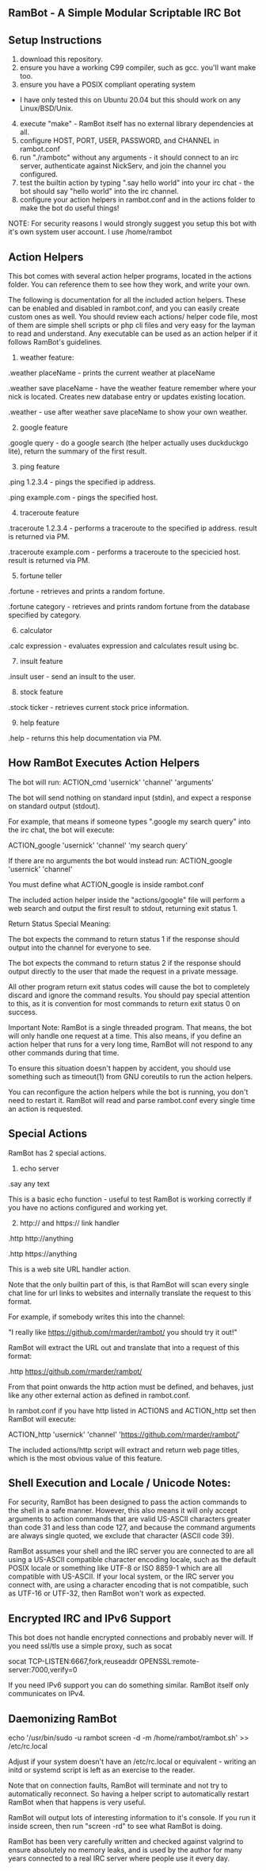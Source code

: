 RamBot - A Simple Modular Scriptable IRC Bot
----------------------------------------------

Setup Instructions
------------------
1) download this repository.
2) ensure you have a working C99 compiler, such as gcc. you'll want make too.
3) ensure you have a POSIX compliant operating system
 - I have only tested this on Ubuntu 20.04 but this should work on any Linux/BSD/Unix.
4) execute "make" - RamBot itself has no external library dependencies at all.
5) configure HOST, PORT, USER, PASSWORD, and CHANNEL in rambot.conf
6) run "./rambotc" without any arguments - it should connect to an irc server, authenticate against NickServ, and join the channel you configured.
7) test the builtin action by typing ".say hello world" into your irc chat - the bot should say "hello world" into the irc channel.
8) configure your action helpers in rambot.conf and in the actions folder to make the bot do useful things!

NOTE: For security reasons I would strongly suggest you setup this bot with it's own system user account. I use /home/rambot

Action Helpers
--------------
This bot comes with several action helper programs, located in the actions folder.
You can reference them to see how they work, and write your own.

The following is documentation for all the included action helpers.
These can be enabled and disabled in rambot.conf, and you can easily create custom ones as well.
You should review each actions/ helper code file, most of them are simple shell scripts or php cli files and very easy for the layman to read and understand. Any executable can be used as an action helper if it follows RamBot's guidelines.

1) weather feature:

.weather placeName - prints the current weather at placeName

.weather save placeName - have the weather feature remember where your nick is located. Creates new database entry or updates existing location.

.weather - use after weather save placeName to show your own weather.

2) google feature

.google query - do a google search (the helper actually uses duckduckgo lite), return the summary of the first result.

3) ping feature

.ping 1.2.3.4 - pings the specified ip address.

.ping example.com - pings the specified host.

4) traceroute feature

.traceroute 1.2.3.4 - performs a traceroute to the specified ip address. result is returned via PM.

.traceroute example.com - performs a traceroute to the specicied host. result is returned via PM.

5) fortune teller

.fortune - retrieves and prints a random fortune.

.fortune category - retrieves and prints random fortune from the database specified by category.

6) calculator

.calc expression - evaluates expression and calculates result using bc.

7) insult feature

.insult user - send an insult to the user.

8) stock feature

.stock ticker - retrieves current stock price information.

9) help feature

.help - returns this help documentation via PM.

How RamBot Executes Action Helpers
-------------------------
The bot will run: ACTION_cmd 'usernick' 'channel' 'arguments'

The bot will send nothing on standard input (stdin), and expect a response on standard output (stdout).

For example, that means if someone types ".google my search query" into the irc chat, the bot will execute:

ACTION_google 'usernick' 'channel' 'my search query'

If there are no arguments the bot would instead run: ACTION_google 'usernick' 'channel'

You must define what ACTION_google is inside rambot.conf 

The included action helper inside the "actions/google" file will perform a web search and output the first result to stdout, returning exit status 1.

Return Status Special Meaning:

The bot expects the command to return status 1 if the response should output into the channel for everyone to see.

The bot expects the command to return status 2 if the response should output directly to the user that made the request in a private message.

All other program return exit status codes will cause the bot to completely discard and ignore the command results. You should pay special attention to this, as it is convention for most commands to return exit status 0 on success.

Important Note:
RamBot is a single threaded program. That means, the bot will only handle one request at a time.
This also means, if you define an action helper that runs for a very long time, RamBot will not respond to any other commands during that time.

To ensure this situation doesn't happen by accident, you should use something such as timeout(1) from GNU coreutils to run the action helpers.

You can reconfigure the action helpers while the bot is running, you don't need to restart it. RamBot will read and parse rambot.conf every single time an action is requested.


Special Actions
--------------
RamBot has 2 special actions.

1) echo server

.say any text

This is a basic echo function - useful to test RamBot is working correctly if you have no actions configured and working yet.

2) http:// and https:// link handler

.http http://anything

.http https://anything

This is a web site URL handler action.

Note that the only builtin part of this, is that RamBot will scan every single chat line for url links to websites and internally translate the request to this format.

For example, if somebody writes this into the channel:

"I really like https://github.com/rmarder/rambot/ you should try it out!"

RamBot will extract the URL out and translate that into a request of this format:

.http https://github.com/rmarder/rambot/

From that point onwards the http action must be defined, and behaves, just like any other external action as defined in rambot.conf.

In rambot.conf if you have http listed in ACTIONS and ACTION_http set then RamBot will execute:

ACTION_http 'usernick' 'channel' 'https://github.com/rmarder/rambot/'

The included actions/http script will extract and return web page titles, which is the most obvious value of this feature.


Shell Execution and Locale / Unicode Notes:
-------
For security, RamBot has been designed to pass the action commands to the shell in a safe manner. However, this also means it will only accept arguments to action commands that are valid US-ASCII characters greater than code 31 and less than code 127, and because the command arguments are always single quoted, we exclude that character (ASCII code 39).

RamBot assumes your shell and the IRC server you are connected to are all using a US-ASCII compatible character encoding locale, such as the default POSIX locale or something like UTF-8 or ISO 8859-1 which are all compatible with US-ASCII. If your local system, or the IRC server you connect with, are using a character encoding that is not compatible, such as UTF-16 or UTF-32, then RamBot won't work as expected.

Encrypted IRC and IPv6 Support
----------------
This bot does not handle encrypted connections and probably never will.
If you need ssl/tls use a simple proxy, such as socat

socat TCP-LISTEN:6667,fork,reuseaddr OPENSSL:remote-server:7000,verify=0

If you need IPv6 support you can do something similar. RamBot itself only communicates on IPv4.

Daemonizing RamBot
--------------
echo '/usr/bin/sudo -u rambot screen -d -m /home/rambot/rambot.sh' >> /etc/rc.local

Adjust if your system doesn't have an /etc/rc.local or equivalent - writing an initd or systemd script is left as an exercise to the reader.

Note that on connection faults, RamBot will terminate and not try to automatically reconnect. So having a helper script to automatically restart RamBot when that happens is very useful.

RamBot will output lots of interesting information to it's console. If you run it inside screen, then run "screen -rd" to see what RamBot is doing.

RamBot has been very carefully written and checked against valgrind to ensure absolutely no memory leaks, and is used by the author for many years connected to a real IRC server where people use it every day.

